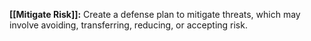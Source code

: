 **[[Mitigate Risk]]:** Create a defense plan to mitigate threats, which may involve avoiding, transferring, reducing, or accepting risk.